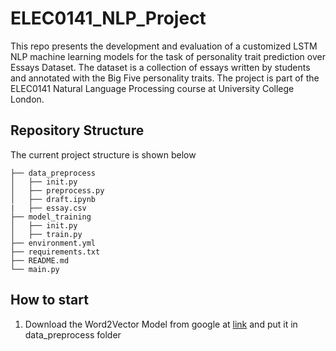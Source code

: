 # ELEC0141_NLP_Project
This repo presents the development and evaluation of a customized LSTM NLP machine learning models for the task of personality trait prediction over Essays Dataset. The dataset is a collection of essays written by students and annotated with the Big Five personality traits. The project is part of the ELEC0141 Natural Language Processing course at University College London.

## Repository Structure
The current project structure is shown below
```
├── data_preprocess
│   ├── init.py
│   ├── preprocess.py
│   ├── draft.ipynb
|   ├── essay.csv
├── model_training
│   ├── init.py
│   ├── train.py
├── environment.yml
├── requirements.txt
├── README.md
└── main.py
```

## How to start
1. Download the Word2Vector Model from google at [link](https://drive.google.com/file/d/0B7XkCwpI5KDYNlNUTTlSS21pQmM/view?usp=share_link&resourcekey=0-wjGZdNAUop6WykTtMip30g) and put it in data_preprocess folder